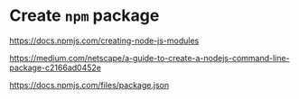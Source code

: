 # Create `npm` package

https://docs.npmjs.com/creating-node-js-modules

https://medium.com/netscape/a-guide-to-create-a-nodejs-command-line-package-c2166ad0452e

https://docs.npmjs.com/files/package.json


